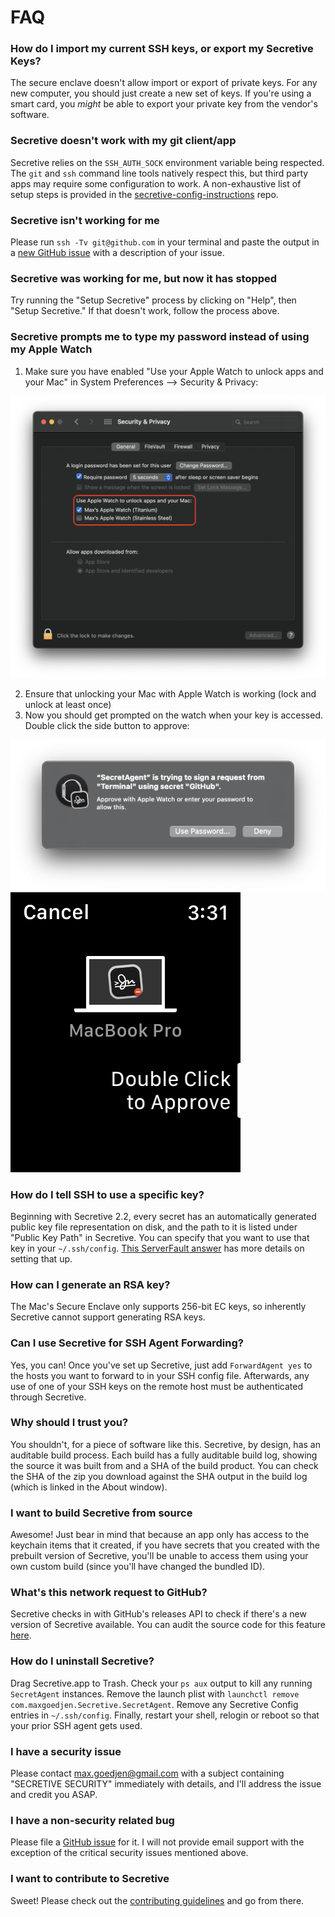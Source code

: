 # FAQ

### How do I import my current SSH keys, or export my Secretive Keys?

The secure enclave doesn't allow import or export of private keys. For any new computer, you should just create a new set of keys. If you're using a smart card, you _might_ be able to export your private key from the vendor's software.

### Secretive doesn't work with my git client/app

Secretive relies on the `SSH_AUTH_SOCK` environment variable being respected. The `git` and `ssh` command line tools natively respect this, but third party apps may require some configuration to work. A non-exhaustive list of setup steps is provided in the [secretive-config-instructions](https://github.com/maxgoedjen/secretive-config-instructions) repo.

### Secretive isn't working for me

Please run `ssh -Tv git@github.com` in your terminal and paste the output in a [new GitHub issue](https://github.com/maxgoedjen/secretive/issues/new) with a description of your issue.

### Secretive was working for me, but now it has stopped

Try running the "Setup Secretive" process by clicking on "Help", then "Setup Secretive." If that doesn't work, follow the process above.

### Secretive prompts me to type my password instead of using my Apple Watch

1) Make sure you have enabled "Use your Apple Watch to unlock apps and your Mac" in System Preferences --> Security & Privacy:

![System Preferences Setting](.github/readme/apple_watch_system_prefs.png)

2) Ensure that unlocking your Mac with Apple Watch is working (lock and unlock at least once)
3) Now you should get prompted on the watch when your key is accessed. Double click the side button to approve:

![Apple Watch Prompt](.github/readme/apple_watch_auth_mac.png)
![Apple Watch Prompt](.github/readme/apple_watch_auth_watch.png)

### How do I tell SSH to use a specific key?

Beginning with Secretive 2.2, every secret has an automatically generated public key file representation on disk, and the path to it is listed under "Public Key Path" in Secretive. You can specify that you want to use that key in your `~/.ssh/config`.  [This ServerFault answer](https://serverfault.com/a/295771) has more details on setting that up.

### How can I generate an RSA key?

The Mac's Secure Enclave only supports 256-bit EC keys, so inherently Secretive cannot support generating RSA keys.

### Can I use Secretive for SSH Agent Forwarding?

Yes, you can! Once you've set up Secretive, just add `ForwardAgent yes` to the hosts you want to forward to in your SSH config file. Afterwards, any use of one of your SSH keys on the remote host must be authenticated through Secretive.

### Why should I trust you?

You shouldn't, for a piece of software like this. Secretive, by design, has an auditable build process. Each build has a fully auditable build log, showing the source it was built from and a SHA of the build product. You can check the SHA of the zip you download against the SHA output in the build log (which is linked in the About window).

### I want to build Secretive from source

Awesome! Just bear in mind that because an app only has access to the keychain items that it created, if you have secrets that you created with the prebuilt version of Secretive, you'll be unable to access them using your own custom build (since you'll have changed the bundled ID).

### What's this network request to GitHub?

Secretive checks in with GitHub's releases API to check if there's a new version of Secretive available. You can audit the source code for this feature [here](https://github.com/maxgoedjen/secretive/blob/main/Sources/Packages/Sources/Brief/Updater.swift).

### How do I uninstall Secretive?

Drag Secretive.app to Trash. Check your `ps aux` output to kill any running `SecretAgent` instances. Remove the launch plist with `launchctl remove com.maxgoedjen.Secretive.SecretAgent`. Remove any Secretive Config entries in `~/.ssh/config`. Finally, restart your shell, relogin or reboot so that your prior SSH agent gets used.

### I have a security issue

Please contact [max.goedjen@gmail.com](mailto:max.goedjen@gmail.com) with a subject containing "SECRETIVE SECURITY" immediately with details, and I'll address the issue and credit you ASAP.

### I have a non-security related bug

Please file a [GitHub issue](https://github.com/maxgoedjen/secretive/issues/new) for it. I will not provide email support with the exception of the critical security issues mentioned above.

### I want to contribute to Secretive

Sweet! Please check out the [contributing guidelines](CONTRIBUTING.md) and go from there.
